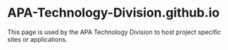 # APA-Technology-Division.github.io
This page is used by the APA Technology Division to host project specific sites or applications. 
